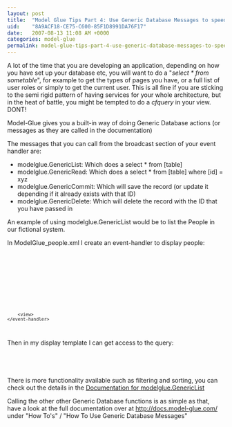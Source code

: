 ```yaml
---
layout: post
title:  "Model Glue Tips Part 4: Use Generic Database Messages to speed up your development"
uid:	"8A9ACF18-CE75-C600-85F1D8991DA76F17"
date:   2007-08-13 11:08 AM +0000
categories: model-glue
permalink: model-glue-tips-part-4-use-generic-database-messages-to-speed-up-your-development
---
```

A lot of the time that you are developing an application, depending on how you have set up your database etc, you will want to do a "<em>select * from sometable</em>", for example to get the types of pages you have, or a full list of user roles or simply to get the current user. This is all fine if you are sticking to the semi rigid pattern of having services for your whole architecture, but in the heat of battle, you might be tempted to do a <em>cfquery</em> in your view. DONT!

Model-Glue gives you a built-in way of doing Generic Database actions (or messages as they are called in the documentation)

The messages that you can call from the broadcast section of your event handler are:
<ul>
	<li>modelglue.GenericList: Which does a select * from [table]</li>
	<li>modelglue.GenericRead: Which does a select * from [table] where [id] = xyz</li>
	<li>modelglue.GenericCommit: Which will save the record (or update it depending if it already exists with that ID)</li>
	<li>modelglue.GenericDelete: Which will delete the record with the ID that you have passed in</li>
</ul>

An example of using modelglue.GenericList would be to list the People in our fictional system.

In ModelGlue_people.xml I create an event-handler to display people:

<code>
	<event-handler name="people.list.users">
		<broadcasts>
			<message name="modelglue.GenericList">
				<argument name="object" value="People" />
				<argument name="queryName" value="qPeopleList" />
			</message>
		</broadcasts>
	
		<view>
	</event-handler>
</code>

Then in my display template I can get access to the query:

<code>
	<cfdump var="#viewstate.getValue("qPeopleList")#"/>
	
</code>

There is more functionality available such as filtering and sorting, you can check out the details in the <a href="http://docs.model-glue.com/How_To_s/How_To_Use_Generic_Database_Messages/Using_modelglue.GenericList.htm" title="Using modelglue.GenericList">Documentation for modelglue.GenericList</a>


Calling the other other Generic Database functions is as simple as that, have a look at the full documentation over at <a href="http://docs.model-glue.com/" title="Model-Glue">http://docs.model-glue.com/</a> under "How To's" / "How To Use Generic Database Messages"